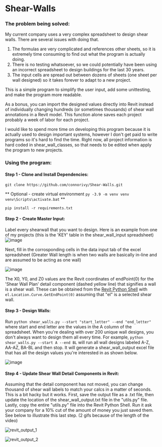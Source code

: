 # Shear-Walls

### The problem being solved:
My current company uses a very complex spreadsheet to design shear walls. There are several issues with doing that.
1. The formulas are very complicated and references other sheets, so it is extremely time consuming to find out what the program is actually doing.
2. There is no testing whatsoever, so we could potentially have been using an incorrect spreadsheet to design buildings for the last 30 years.
3. The input cells are spread out between dozens of sheets (one sheet per wall designed) so it takes forever to adapt to a new project.

This is a simple program to simplify the user input, add some unittesting, and make the program more readable.

As a bonus, you can import the designed values directly into Revit instead of individually changing hundreds (or sometimes thousands) of shear wall annotations in a Revit model. This function alone saves each project probably a week of labor for each project.

I would like to spend more time on developing this program because it is actually used to design important systems, however I don't get paid to write programs so it's hard to find the time. Right now, all project information is hard coded in shear_wall_classes, so that needs to be edited when apply the program to new projects.

### Using the program:
#### Step 1 - Clone and Install Dependencies:
`git clone https://github.com/connorivy/Shear-Walls.git`

** Optional - create virtual environment `py -3.9 -m venv venv` `venv\Scripts\activate.bat` **

`pip install -r requirements.txt`

#### Step 2 - Create Master Input:
Label every shearwall that you want to design. Here is an example from one of my projects (this is the 'KEY' table in the shear_wall_input spreadsheet)
![image](https://user-images.githubusercontent.com/43247197/165406168-8493fc05-00da-466d-b383-82da99f46297.png)

Next, fill in the corrosponding cells in the data input tab of the excel spreadsheet (Greater Wall length is when two walls are basically in-line and are assumed to be acting as one wall)

![image](https://user-images.githubusercontent.com/43247197/165406377-b3325997-552c-4ceb-9e5a-2523ea832c02.png)

The X0, Y0, and Z0 values are the Revit coordinates of endPoint(0) for the 'Shear Wall Plan' detail component (dashed yellow line) that signifies a wall is a shear wall. These can be obtained from the [Revit Python Shell](https://github.com/architecture-building-systems/revitpythonshell) with `el.Location.Curve.GetEndPoint(0)` assuming that "el" is a selected shear wall.

#### Step 3 - Design Walls:
Run `python shear_walls.py --start "start_letter" --end "end_letter"` where start and end letter are the values in the A column of the spreadsheet. When you're dealing with over 200 unique wall designs, you don't always want to design them all every time. For example, `python shear_walls.py --start A --end BL` will run all wall designs labeled A-Z, AA-AZ, BA-BL and then stop. It will generate a shear_wall_output excel file that has all the design values you're interested in as shown below.

![image](https://user-images.githubusercontent.com/43247197/165408375-2dd91471-966f-4166-8bc5-27d8e403f06a.png)

#### Step 4 - Update Shear Wall Detail Components in Revit:
Assuming that the detail component has not moved, you can change thousand of shear wall labels to match your calcs in a matter of seconds. 
This is a bit hacky but it works. First, save the output file as a .txt file, then update the location of the shear_wall_output.txt file in the "utils.py" file. Lastly, copy the entire "utils.py" file into the Revit Python Shell. Run it ask your company for a 10% cut of the amount of money you just saved them. See below to illustrate this last step. (2 gifs because of the length of the video)

![revit_output_1](https://user-images.githubusercontent.com/43247197/165410864-de94f7b0-d867-4fa7-9f76-f1765e076323.gif)



![revit_output_2](https://user-images.githubusercontent.com/43247197/165411037-ca9ebd7d-4208-41d1-b2e0-8c4d35ef9e2b.gif)




